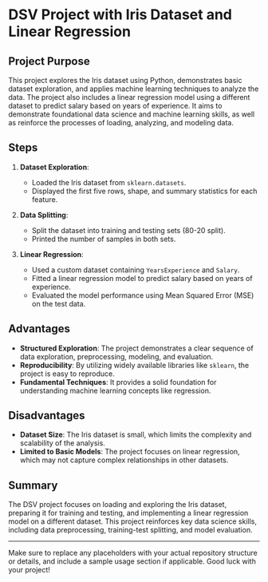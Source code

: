 # DSV Project with Iris Dataset and Linear Regression

## Project Purpose

This project explores the Iris dataset using Python, demonstrates basic dataset exploration, and applies machine learning techniques to analyze the data. The project also includes a linear regression model using a different dataset to predict salary based on years of experience. It aims to demonstrate foundational data science and machine learning skills, as well as reinforce the processes of loading, analyzing, and modeling data.

## Steps

1. **Dataset Exploration**:
   - Loaded the Iris dataset from `sklearn.datasets`.
   - Displayed the first five rows, shape, and summary statistics for each feature.

2. **Data Splitting**:
   - Split the dataset into training and testing sets (80-20 split).
   - Printed the number of samples in both sets.

3. **Linear Regression**:
   - Used a custom dataset containing `YearsExperience` and `Salary`.
   - Fitted a linear regression model to predict salary based on years of experience.
   - Evaluated the model performance using Mean Squared Error (MSE) on the test data.

## Advantages

- **Structured Exploration**: The project demonstrates a clear sequence of data exploration, preprocessing, modeling, and evaluation.
- **Reproducibility**: By utilizing widely available libraries like `sklearn`, the project is easy to reproduce.
- **Fundamental Techniques**: It provides a solid foundation for understanding machine learning concepts like regression.

## Disadvantages

- **Dataset Size**: The Iris dataset is small, which limits the complexity and scalability of the analysis.
- **Limited to Basic Models**: The project focuses on linear regression, which may not capture complex relationships in other datasets.

## Summary

The DSV project focuses on loading and exploring the Iris dataset, preparing it for training and testing, and implementing a linear regression model on a different dataset. This project reinforces key data science skills, including data preprocessing, training-test splitting, and model evaluation.

---

Make sure to replace any placeholders with your actual repository structure or details, and include a sample usage section if applicable. Good luck with your project!

